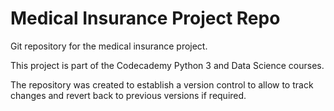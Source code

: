 # Medical Insurance Project Repo
 Git repository for the medical insurance project.

This project is part of the Codecademy Python 3 and Data Science courses.

The repository was created to establish a version control to allow to track changes and revert back to previous versions if required.